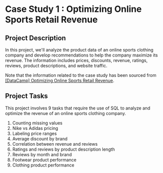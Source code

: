 # Case Study 1 : Optimizing Online Sports Retail Revenue

## Project Description
In this project, we'll analyze the product data of an online sports clothing company and develop recommendations to help the company maximize its revenue. The information includes prices, discounts, revenue, ratings, reviews, product descriptions, and website traffic. 

Note that the information related to the case study has been sourced from [[DataCamp] Optimizing Online Sports Retail Revenue](https://app.datacamp.com/learn/projects/optimizing_online_revenue).

## Project Tasks
This project involves 9 tasks that require the use of SQL to analyze and optimize the revenue of an online sports clothing company. 

1. Counting missing values
2. Nike vs Adidas pricing
3. Labeling price ranges
4. Average discount by brand
5. Correlation between revenue and reviews
6. Ratings and reviews by product description length
7. Reviews by month and brand
8. Footwear product performance
9. Clothing product performance


